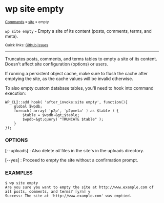 # wp site empty

<small>[Commands](/commands/) &raquo; [site](/commands/site/) &raquo; empty</small>

`wp site empty` - Empty a site of its content (posts, comments, terms, and meta).

<small>Quick links: <a href="https://github.com/wp-cli/wp-cli/issues?q=is%3Aopen+label%3Acommand%3Asite-empty+sort%3Aupdated-desc">Github issues</a></small>

<hr />

Truncates posts, comments, and terms tables to empty a site of its
content. Doesn't affect site configuration (options) or users.

If running a persistent object cache, make sure to flush the cache
after emptying the site, as the cache values will be invalid otherwise.

To also empty custom database tables, you'll need to hook into command
execution:

```
WP_CLI::add_hook( 'after_invoke:site empty', function(){
    global $wpdb;
    foreach( array( 'p2p', 'p2pmeta' ) as $table ) {
        $table = $wpdb-&gt;$table;
        $wpdb-&gt;query( "TRUNCATE $table" );
    }
});
```

### OPTIONS

[\--uploads]
: Also delete *all* files in the site's in the uploads directory.

[\--yes]
: Proceed to empty the site without a confirmation prompt.

### EXAMPLES

    $ wp site empty
    Are you sure you want to empty the site at http://www.example.com of all posts, comments, and terms? [y/n] y
    Success: The site at 'http://www.example.com' was emptied.



